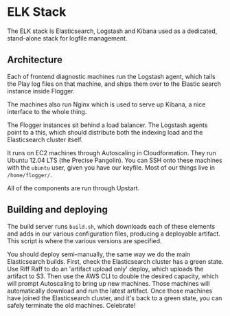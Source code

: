 ELK Stack
=========

The ELK stack is Elasticsearch, Logstash and Kibana used as a dedicated, stand-alone stack for logfile management.




Architecture
------------

Each of frontend diagnostic machines run the Logstash agent, which tails the Play log files on that machine, and ships them over to the Elastic search instance inside Flogger.

The machines also run Nginx which is used to serve up Kibana, a nice interface to the whole thing.

The Flogger instances sit behind a load balancer. The Logstash agents point to a this, which should distribute both the indexing load and the Elasticsearch cluster itself.

It runs on EC2 machines through Autoscaling in Cloudformation. They run Ubuntu 12.04 LTS (the Precise Pangolin). You can SSH onto these machines with the `ubuntu` user, given you have our keyfile. Most of our things live in `/home/flogger/`.

All of the components are run through Upstart.


Building and deploying
----------------------

The build server runs `build.sh`, which downloads each of these elements and adds in our various configuration files, producing a deployable artifact. This script is where the various versions are specified.

You should deploy semi-manually, the same way we do the main Elasticsearch builds. First, check the Elasticsearch cluster has a green state. Use Riff Raff to do an 'artifact upload only' deploy, which uploads the artifact to S3. Then use the AWS CLI to double the desired capacity, which will prompt Autoscaling to bring up new machines. Those machines will automatically download and run the latest artifact. Once those machines have joined the Elasticsearch cluster, and it's back to a green state, you can safely terminate the old machines. Celebrate!
